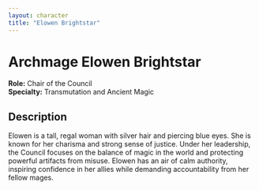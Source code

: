 ```yaml
---
layout: character
title: "Elowen Brightstar"
---
```


# Archmage Elowen Brightstar
**Role:** Chair of the Council  
**Specialty:** Transmutation and Ancient Magic  
## Description
Elowen is a tall, regal woman with silver hair and piercing blue eyes. She is known for her charisma and strong sense of justice. Under her leadership, the Council focuses on the balance of magic in the world and protecting powerful artifacts from misuse. Elowen has an air of calm authority, inspiring confidence in her allies while demanding accountability from her fellow mages.